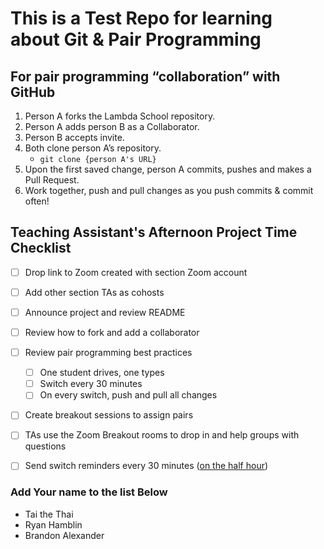 # This is a Test Repo for learning about Git & Pair Programming

## For pair programming “collaboration” with GitHub
1) Person A forks the Lambda School repository.
2) Person A adds person B as a Collaborator.
3) Person B accepts invite.
4) Both clone person A’s repository.
    - `git clone {person A's URL}`
5) Upon the first saved change, person A commits, pushes and makes a Pull Request.
6) Work together, push and pull changes as you push commits & commit often!

## Teaching Assistant's Afternoon Project Time Checklist

- [ ] Drop link to Zoom created with section Zoom account
- [ ] Add other section TAs as cohosts
- [ ] Announce project and review README
- [ ] Review how to fork and add a collaborator
- [ ] Review pair programming best practices
    - [ ] One student drives, one types
    - [ ] Switch every 30 minutes
    - [ ] On every switch, push and pull all changes
- [ ] Create breakout sessions to assign pairs
- [ ] TAs use the Zoom Breakout rooms to drop in and help groups with questions
- [ ] Send switch reminders every 30 minutes ([on the half hour](https://en.wiktionary.org/wiki/on_the_half_hour))


### Add Your name to the list Below
* Tai the Thai
* Ryan Hamblin
* Brandon Alexander
